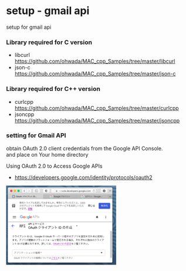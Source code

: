 setup - gmail api
===============

setup for gmail api <br/>


### Library required for C version
- libcurl <br/>
https://github.com/ohwada/MAC_cpp_Samples/tree/master/libcurl <br/>
- json-c <br/>
https://github.com/ohwada/MAC_cpp_Samples/tree/master/json-c <br/>


### Library required for C++ version
- curlcpp <br/>
https://github.com/ohwada/MAC_cpp_Samples/tree/master/curlcpp <br/>
- jsoncpp <br/>
https://github.com/ohwada/MAC_cpp_Samples/tree/master/jsoncpp <br/>


### setting for Gmail API
obtain OAuth 2.0 client credentials from the Google API Console. <br/>
and place on Your home directory <br/>

Using OAuth 2.0 to Access Google APIs <br/> 
- https://developers.google.com/identity/protocols/oauth2 <br/>

<img src="https://raw.githubusercontent.com/ohwada/MAC_cpp_Samples/master/libcurl/setup/images/google_api_console.png" width="300" />

